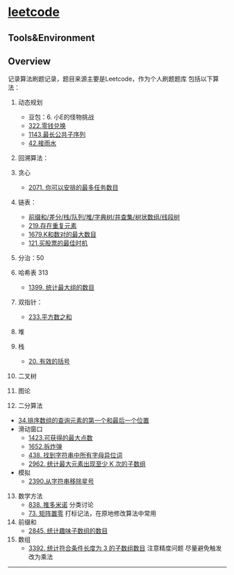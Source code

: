 # [leetcode](https://leetcode.cn/)

## Tools&Environment
## Overview

记录算法刷题记录，题目来源主要是Leetcode，作为个人刷题题库
包括以下算法：

1. 动态规划
   - 豆包：6. 小E的怪物挑战
   - [322.零钱兑换](https://leetcode.cn/problems/coin-change/description/?envType=study-plan-v2&envId=top-100-liked)
   - [1143.最长公共子序列](https://leetcode.cn/problems/longest-common-subsequence/description/)
   - [42.接雨水](https://leetcode.cn/problems/trapping-rain-water/description/?envType=study-plan-v2&envId=top-100-liked)
2. 回溯算法：
3. 贪心
   - [2071. 你可以安排的最多任务数目](https://leetcode.cn/problems/maximum-number-of-tasks-you-can-assign/description/?envType=daily-question&envId=2025-05-01)

4. 链表：
   - [前缀和/差分/栈/队列/堆/字典树/并查集/树状数组/线段树](https://leetcode.cn/circle/discuss/mOr1u6/)
   - [219.存在重复元素](https://leetcode.cn/problems/contains-duplicate-ii/solutions/1218075/cun-zai-zhong-fu-yuan-su-ii-by-leetcode-kluvk/)
   - [1679.K和数对的最大数目](https://leetcode.cn/problems/max-number-of-k-sum-pairs/description/)
   - [121.买股票的最佳时机](https://leetcode.cn/problems/best-time-to-buy-and-sell-stock/description/)
5. 分治：50 
6. 哈希表 313
   - [1399. 统计最大组的数目](https://leetcode.cn/problems/count-largest-group/description/?envType=daily-question&envId=2025-04-23)
7. 双指针：
   - [233.平方数之和](https://leetcode.cn/problems/sum-of-square-numbers/description/)
8. 堆
9. 栈
   - [20. 有效的括号](https://leetcode.cn/problems/valid-parentheses/?envType=study-plan-v2&envId=top-100-liked)
10. 二叉树
11. 图论
12. 二分算法
  - [34.排序数组的查询元素的第一个和最后一个位置](https://leetcode.cn/problems/find-first-and-last-position-of-element-in-sorted-array/description/)
- 滑动窗口
  - [1423.可获得的最大点数](https://leetcode.cn/problems/maximum-points-you-can-obtain-from-cards/description/)
  - [1652.拆炸弹](https://leetcode.cn/problems/defuse-the-bomb/description/)
  - [438. 找到字符串中所有字母异位词](https://leetcode.cn/problems/find-all-anagrams-in-a-string/description/?envType=study-plan-v2&envId=top-100-liked)
  - [2962. 统计最大元素出现至少 K 次的子数组](https://leetcode.cn/problems/count-subarrays-where-max-element-appears-at-least-k-times/description/?envType=daily-question&envId=2025-04-29)
- 模拟
  - [2390.从字符串移除星号](https://leetcode.cn/problems/removing-stars-from-a-string/description/)
13. 数学方法
    - [838. 推多米诺](https://leetcode.cn/problems/push-dominoes/description/?envType=daily-question&envId=2025-05-02)   分类讨论
    - [73. 矩阵置零](https://leetcode.cn/problems/set-matrix-zeroes/?envType=study-plan-v2&envId=top-100-liked)  打标记法，在原地修改算法中常用
14. 前缀和
    - [2845. 统计趣味子数组的数目](https://leetcode.cn/problems/count-of-interesting-subarrays/description/?envType=daily-question&envId=2025-04-25)
15. 数组
    - [3392. 统计符合条件长度为 3 的子数组数目](https://leetcode.cn/problems/count-subarrays-of-length-three-with-a-condition/?envType=daily-question&envId=2025-04-27)  注意精度问题 尽量避免触发改为乘法
  <hr/>


